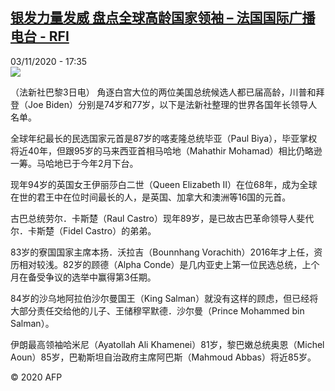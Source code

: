 <!--1604426108000-->
[银发力量发威 盘点全球高龄国家领袖 – 法国国际广播电台 - RFI](http://www.rfi.fr//cn/contenu/20201103-%E9%93%B6%E5%8F%91%E5%8A%9B%E9%87%8F%E5%8F%91%E5%A8%81-%E7%9B%98%E7%82%B9%E5%85%A8%E7%90%83%E9%AB%98%E9%BE%84%E5%9B%BD%E5%AE%B6%E9%A2%86%E8%A2%96)
------

<div>03/11/2020 - 17:35</div><img src="https://s.rfi.fr/media/display/3d2287a4-1df6-11eb-87f1-005056a964fe/w:310/p:16x9/int0001b.201104003502.jpg"><div class="t-content__body u-clearfix"><p>（法新社巴黎3日电）    角逐白宫大位的两位美国总统候选人都已届高龄，川普和拜登（Joe Biden）分别是74岁和77岁，以下是法新社整理的世界各国年长领导人名单。</p><p>    全球年纪最长的民选国家元首是87岁的喀麦隆总统毕亚（Paul Biya），毕亚掌权将近40年，但跟95岁的马来西亚首相马哈地（Mahathir Mohamad）相比仍略逊一筹。马哈地已于今年2月下台。</p><p>    现年94岁的英国女王伊丽莎白二世（Queen Elizabeth II）在位68年，成为全球在世的君王中在位时间最长的人，是英国、加拿大和澳洲等16国的元首。</p><p>    古巴总统劳尔．卡斯楚（Raul Castro）现年89岁，是已故古巴革命领导人斐代尔．卡斯楚（Fidel Castro）的弟弟。</p><p>    83岁的寮国国家主席本扬．沃拉吉（Bounnhang Vorachith）2016年才上任，资历相对较浅。82岁的顾德（Alpha Conde）是几内亚史上第一位民选总统，上个月在备受争议的选举中赢得第3任期。</p><p>    84岁的沙乌地阿拉伯沙尔曼国王（King Salman）就没有这样的顾虑，但已经将大部分责任交给他的儿子、王储穆罕默德．沙尔曼（Prince Mohammed bin Salman）。</p><p>    伊朗最高领袖哈米尼（Ayatollah Ali Khamenei）81岁，黎巴嫩总统奥恩（Michel Aoun）85岁，巴勒斯坦自治政府主席阿巴斯（Mahmoud Abbas）将近85岁。</p><p class="t-copyright">© 2020 AFP</p>        </div>
